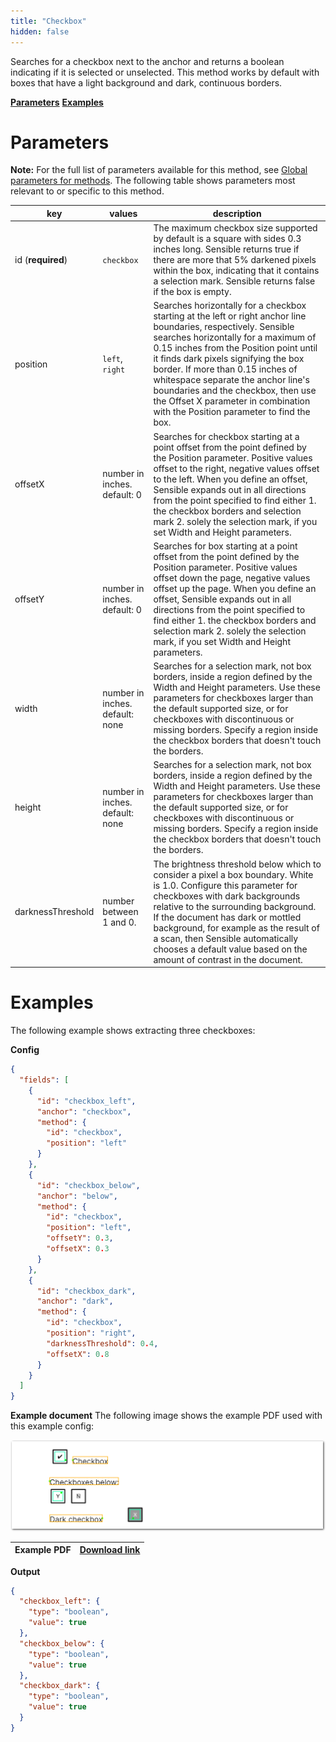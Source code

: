 ```yaml
---
title: "Checkbox"
hidden: false
---
```

Searches for a checkbox next to the anchor and returns a boolean indicating if it is selected or unselected. This method works by default with boxes that have a light background and dark, continuous borders. 

[**Parameters**](doc:checkbox#parameters)
[**Examples**](doc:checkbox#examples)

Parameters
=====

**Note:** For the full list of parameters available for this method, see [Global parameters for methods](doc:method#global-parameters-for-methods). The following table shows parameters most relevant to or specific to this method.

| key               | values                          | description                                                  |
| ----------------- | ------------------------------- | ------------------------------------------------------------ |
| id (**required**) | `checkbox`                      | The maximum checkbox size supported by default is a square with sides 0.3 inches long. Sensible returns true if  there are more that 5% darkened pixels within the box, indicating that it contains a selection mark. Sensible  returns false if the box is empty. |
| position          | `left`, `right`                 | Searches horizontally for a checkbox starting at the left or right anchor line boundaries, respectively. Sensible searches horizontally for a maximum of 0.15 inches from the Position point until it finds dark pixels signifying the box border. If more than 0.15 inches of whitespace separate the anchor line's boundaries and the checkbox, then use  the Offset X parameter in combination with the Position parameter to find the box. |
| offsetX           | number in inches. default: 0    | Searches for checkbox starting at a point offset from the point defined by the Position parameter. Positive values offset to the right, negative values offset to the left. When you define an offset, Sensible expands out in all directions from the point specified to find either 1. the checkbox borders and selection mark 2. solely the selection mark, if you set Width and Height parameters. |
| offsetY           | number in inches. default: 0    | Searches for box starting at a point offset from the point defined by the Position parameter. Positive values offset down the page, negative values offset up the page. When you define an offset, Sensible expands out in all directions from the point specified to find either 1. the checkbox borders and selection mark 2. solely the selection mark, if you set Width and Height parameters. |
| width             | number in inches. default: none | Searches for a selection mark, not box borders, inside a region defined by the Width and Height parameters. Use these parameters for checkboxes larger than the default supported size, or for checkboxes with discontinuous or missing borders. Specify a region inside the checkbox borders that doesn't touch the borders. |
| height            | number in inches. default: none | Searches for a selection mark, not box borders, inside a region defined by the Width and Height parameters. Use these parameters for checkboxes larger than the default supported size, or for checkboxes with discontinuous or missing borders. Specify a region inside the checkbox borders that doesn't touch the borders. |
| darknessThreshold | number between 1 and 0.         | The brightness threshold below which to consider a pixel a box boundary. White is 1.0. Configure this parameter for checkboxes with dark backgrounds relative to the surrounding background.<br>If the document has dark or mottled background, for example as the result of a scan, then Sensible automatically chooses a default value based on the amount of contrast in the document. |

Examples
====

The following example shows extracting three checkboxes:

**Config**

```json
{
  "fields": [
    {
      "id": "checkbox_left",
      "anchor": "checkbox",
      "method": {
        "id": "checkbox",
        "position": "left"
      }
    },
    {
      "id": "checkbox_below",
      "anchor": "below",
      "method": {
        "id": "checkbox",
        "position": "left",
        "offsetY": 0.3,
        "offsetX": 0.3
      }
    },
    {
      "id": "checkbox_dark",
      "anchor": "dark",
      "method": {
        "id": "checkbox",
        "position": "right",
        "darknessThreshold": 0.4,
        "offsetX": 0.8
      }
    }
  ]
}
```

**Example document**
The following image shows the example PDF used with this example config:



![Click to enlarge](https://raw.githubusercontent.com/sensible-hq/sensible-docs/main//readme-sync/assets/v0/images/final/checkbox.png)

| Example PDF | [Download link](https://raw.githubusercontent.com/sensible-hq/sensible-docs/main/readme-sync/assets/v0/pdfs/checkbox.pdf) |
| ----------- | ------------------------------------------------------------ |




**Output**

```json
{
  "checkbox_left": {
    "type": "boolean",
    "value": true
  },
  "checkbox_below": {
    "type": "boolean",
    "value": true
  },
  "checkbox_dark": {
    "type": "boolean",
    "value": true
  }
}
```













